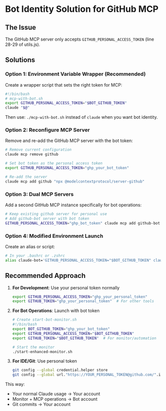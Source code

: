 # Bot Identity Solution for GitHub MCP

## The Issue
The GitHub MCP server only accepts `GITHUB_PERSONAL_ACCESS_TOKEN` (line 28-29 of utils.js).

## Solutions

### Option 1: Environment Variable Wrapper (Recommended)
Create a wrapper script that sets the right token for MCP:

```bash
#!/bin/bash
# mcp-with-bot.sh
export GITHUB_PERSONAL_ACCESS_TOKEN="$BOT_GITHUB_TOKEN"
claude "$@"
```

Then use: `./mcp-with-bot.sh` instead of `claude` when you want bot identity.

### Option 2: Reconfigure MCP Server
Remove and re-add the GitHub MCP server with the bot token:

```bash
# Remove current configuration
claude mcp remove github

# Set bot token as the personal access token
export GITHUB_PERSONAL_ACCESS_TOKEN="ghp_your_bot_token"

# Re-add the server
claude mcp add github "npx @modelcontextprotocol/server-github"
```

### Option 3: Dual MCP Servers
Add a second GitHub MCP instance specifically for bot operations:

```bash
# Keep existing github server for personal use
# Add github-bot server with bot token
GITHUB_PERSONAL_ACCESS_TOKEN="ghp_bot_token" claude mcp add github-bot "npx @modelcontextprotocol/server-github"
```

### Option 4: Modified Environment Launch
Create an alias or script:

```bash
# In your .bashrc or .zshrc
alias claude-bot='GITHUB_PERSONAL_ACCESS_TOKEN="$BOT_GITHUB_TOKEN" claude'
```

## Recommended Approach

1. **For Development**: Use your personal token normally
   ```bash
   export GITHUB_PERSONAL_ACCESS_TOKEN="ghp_your_personal_token"
   export GITHUB_TOKEN="ghp_your_personal_token"  # For other tools
   ```

2. **For Bot Operations**: Launch with bot token
   ```bash
   # Create start-bot-monitor.sh
   #!/bin/bash
   export BOT_GITHUB_TOKEN="ghp_your_bot_token"
   export GITHUB_PERSONAL_ACCESS_TOKEN="$BOT_GITHUB_TOKEN"
   export GITHUB_TOKEN="$BOT_GITHUB_TOKEN"  # For monitor/automation
   
   # Start the monitor
   ./start-enhanced-monitor.sh
   ```

3. **For IDE/Git**: Use personal token
   ```bash
   git config --global credential.helper store
   git config --global url."https://YOUR_PERSONAL_TOKEN@github.com/".insteadOf "https://github.com/"
   ```

This way:
- Your normal Claude usage → Your account
- Monitor + MCP operations → Bot account
- Git commits → Your account